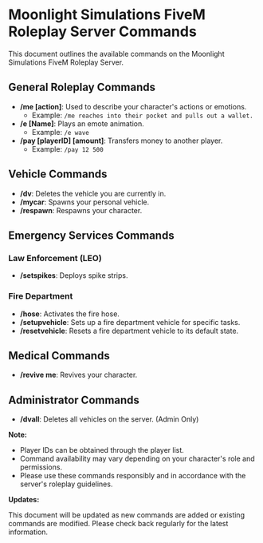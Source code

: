 #   Moonlight Simulations FiveM Roleplay Server Commands

This document outlines the available commands on the Moonlight Simulations FiveM Roleplay Server.

##   General Roleplay Commands

* **/me \[action]**: Used to describe your character's actions or emotions.
    * Example: `/me reaches into their pocket and pulls out a wallet.`
* **/e \[Name]**: Plays an emote animation.
    * Example: `/e wave`
* **/pay \[playerID] \[amount]**: Transfers money to another player.
    * Example: `/pay 12 500`

##   Vehicle Commands

* **/dv**: Deletes the vehicle you are currently in.
* **/mycar**: Spawns your personal vehicle.
* **/respawn**: Respawns your character.

##   Emergency Services Commands

###   Law Enforcement (LEO)

* **/setspikes**: Deploys spike strips.

###   Fire Department

* **/hose**: Activates the fire hose.
* **/setupvehicle**: Sets up a fire department vehicle for specific tasks.
* **/resetvehicle**: Resets a fire department vehicle to its default state.

##   Medical Commands

* **/revive me**: Revives your character.

##   Administrator Commands

* **/dvall**: Deletes all vehicles on the server. (Admin Only)

**Note:**

* Player IDs can be obtained through the player list.
* Command availability may vary depending on your character's role and permissions.
* Please use these commands responsibly and in accordance with the server's roleplay guidelines.

**Updates:**

This document will be updated as new commands are added or existing commands are modified. Please check back regularly for the latest information.